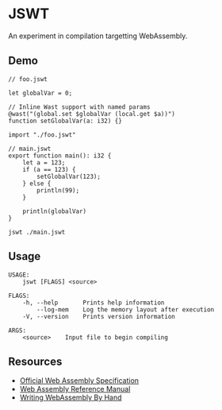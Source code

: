 # JSWT

An experiment in compilation targetting WebAssembly.

## Demo

```
// foo.jswt

let globalVar = 0;

// Inline Wast support with named params
@wast("(global.set $globalVar (local.get $a))")
function setGlobalVar(a: i32) {}
```

```
import "./foo.jswt"

// main.jswt
export function main(): i32 {
    let a = 123;
    if (a == 123) {
        setGlobalVar(123);
    } else {
        println(99);
    }

    println(globalVar)
}
```

```
jswt ./main.jswt
```

## Usage

```
USAGE:
    jswt [FLAGS] <source>

FLAGS:
    -h, --help       Prints help information
        --log-mem    Log the memory layout after execution
    -V, --version    Prints version information

ARGS:
    <source>    Input file to begin compiling
```
## Resources

* [Official Web Assembly Specification](https://webassembly.github.io/spec/core/)
* [Web Assembly Reference Manual](https://github.com/sunfishcode/wasm-reference-manual)
* [Writing WebAssembly By Hand](https://blog.scottlogic.com/2018/04/26/webassembly-by-hand.html)